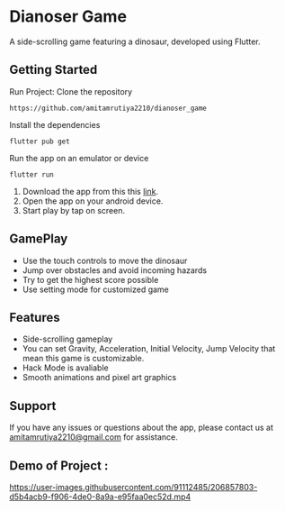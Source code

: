 # Dianoser Game

A side-scrolling game featuring a dinosaur, developed using Flutter.

## Getting Started

Run Project: Clone the repository
```
https://github.com/amitamrutiya2210/dianoser_game
```
Install the dependencies
```
flutter pub get
```
Run the app on an emulator or device
``` 
flutter run
```

1) Download the app from this this [link](https://drive.google.com/file/d/1ZacnnVEAYz_PgxroBwfKypR-Jc5Dq9wS/view?usp=share_link).
2) Open the app on your android device.
3) Start play by tap on screen.

## GamePlay
- Use the touch controls to move the dinosaur
- Jump over obstacles and avoid incoming hazards
- Try to get the highest score possible
- Use setting mode for customized game

## Features 
- Side-scrolling gameplay
- You can set Gravity, Acceleration, Initial Velocity, Jump Velocity that mean this game is customizable.
- Hack Mode is avaliable 
- Smooth animations and pixel art graphics

## Support
If you have any issues or questions about the app, please contact us at amitamrutiya2210@gmail.com for assistance.

## Demo of Project : 
https://user-images.githubusercontent.com/91112485/206857803-d5b4acb9-f906-4de0-8a9a-e95faa0ec52d.mp4
